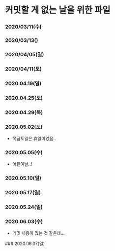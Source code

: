 # 커밋할 게 없는 날을 위한 파일

### 2020/03/11(수)
### 2020/03/13()
### 2020/04/05(일)

### 2020/04/11(토)

### 2020.04.19(일)

### 2020.04.25(토)

### 2020.04.29(목)

### 2020.05.02(토)

- 목금토일은 휴일이었음..

### 2020.05.05(수)

- 어린이날..!

### 2020.05.10(일)

### 2020.05.17(일)

### 2020.05.24(일)



### 2020.06.03(수)

- 커밋 내용이 있는 것 같은데...

### 2020.06.07(일)